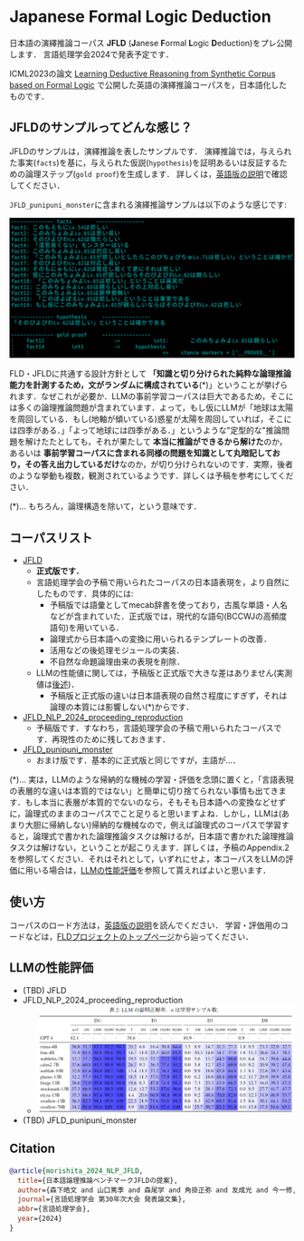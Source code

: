 # Japanese Formal Logic Deduction
日本語の演繹推論コーパス **JFLD** (**J**anese **F**ormal **L**ogic **D**eduction)をプレ公開します．
言語処理学会2024で発表予定です．

ICML2023の論文 [Learning Deductive Reasoning from Synthetic Corpus based on Formal Logic](https://arxiv.org/abs/2308.07336) で公開した英語の演繹推論コーパスを，日本語化したものです．





## JFLDのサンプルってどんな感じ？
JFLDのサンプルは，演繹推論を表したサンプルです．
演繹推論では，与えられた事実(`facts`)を基に，与えられた仮説(`hypothesis`)を証明あるいは反証するための論理ステップ(`gold proof`)を生成します．
詳しくは，[英語版の説明](./README.md#What_does_the_dataset_example_look_like?)で確認してください．

`JFLD_punipuni_monster`に含まれる演繹推論サンプルは以下のような感じです:

![deduction_example](./images/JFLD_punipuni_monster.0.png)

FLD・JFLDに共通する設計方針として **「知識と切り分けられた純粋な論理推論能力を計測するため，文がランダムに構成されている**(*)」ということが挙げられます．なぜこれが必要か．LLMの事前学習コーパスは巨大であるため，そこには多くの論理推論問題が含まれています．よって，もし仮にLLMが「地球は太陽を周回している．もし(地軸が傾いている)惑星が太陽を周回していれば，そこには四季がある．」「よって地球には四季がある．」というような"定型的な"推論問題を解けたたとしても，それが果たして **本当に推論ができるから解けた**のか，あるいは **事前学習コーパスに含まれる同様の問題を知識として丸暗記しており，その答え出力しているだけ**なのか，が切り分けられないのです．実際，後者のような挙動も複数，観測されているようです．詳しくは予稿を参考にしてください．


(*)... もちろん，論理構造を除いて，という意味です．



## コーパスリスト

* [JFLD](https://huggingface.co/datasets/hitachi-nlp/JFLD)
    - **正式版です．**
    - 言語処理学会の予稿で用いられたコーパスの日本語表現を，より自然にしたものです．具体的には:
        * 予稿版では語彙としてmecab辞書を使っており，古風な単語・人名などが含まれていた．正式版では，現代的な語句(BCCWJの高頻度語句)を用いている．
        * 論理式から日本語への変換に用いられるテンプレートの改善．
        * 活用などの後処理モジュールの実装．
        * 不自然な命題論理由来の表現を削除．
    - LLMの性能値に関しては，予稿版と正式版で大きな差はありません(実測値は[後述](#LLMの性能評価))．
        * 予稿版と正式版の違いは日本語表現の自然さ程度にすぎず，それは論理の本質には影響しない(*)からです．
* [JFLD_NLP_2024_proceeding_reproduction](https://huggingface.co/datasets/hitachi-nlp/JFLD_NLP_2024_proceeding_reproduction)
    * 予稿版です．すなわち，言語処理学会の予稿で用いられたコーパスです．再現性のために残しておきます．
* [JFLD_punipuni_monster](https://huggingface.co/datasets/hitachi-nlp/JFLD_punipuni_monster)
    * おまけ版です．基本的に正式版と同じですが，主語が...．


(*)... 実は，LLMのような帰納的な機械の学習・評価を念頭に置くと，「言語表現の表層的な違いは本質的ではない」と簡単に切り捨てられない事情も出てきます．もし本当に表層が本質的でないのなら，そもそも日本語への変換などせずに，論理式のままのコーパスでこと足りると思いますよね．しかし，LLMは(あまり大胆に帰納しない)帰納的な機械なので，例えば論理式のコーパスで学習すると，論理式で書かれた論理推論タスクは解けるが，日本語で書かれた論理推論タスクは解けない，ということが起こりえます．詳しくは，予稿のAppendix.2を参照してください．それはそれとして，いずれにせよ，本コーパスをLLMの評価に用いる場合は，[LLMの性能評価](#LLMの性能評価)を参照して貰えればよいと思います．




## 使い方
コーパスのロード方法は，[英語版の説明](./README.md#How_to_use_the_corpora)を読んでください．
学習・評価用のコードなどは，[FLDプロジェクトのトップページ](https://github.com/hitachi-nlp/FLD)から辿ってください．




## LLMの性能評価
* (TBD) JFLD
* JFLD_NLP_2024_proceeding_reproduction
    - ![proof_accuracy.JFLD_NLP_2024_proceeding_reproduction](./images/proof_accuracy.JFLD_NLP_2024_proceeding_reproduction.PNG)
* (TBD) JFLD_punipuni_monster









## Citation
```bibtex
@article{morishita_2024_NLP_JFLD,
  title={日本語論理推論ベンチマークJFLDの提案},
  author={森下皓文 and 山口篤季 and 森尾学 and 角掛正弥 and 友成光 and 今一修, and 十河泰弘},
  journal={言語処理学会 第30年次大会 発表論文集},
  abbr={言語処理学会},
  year={2024}
}
```
